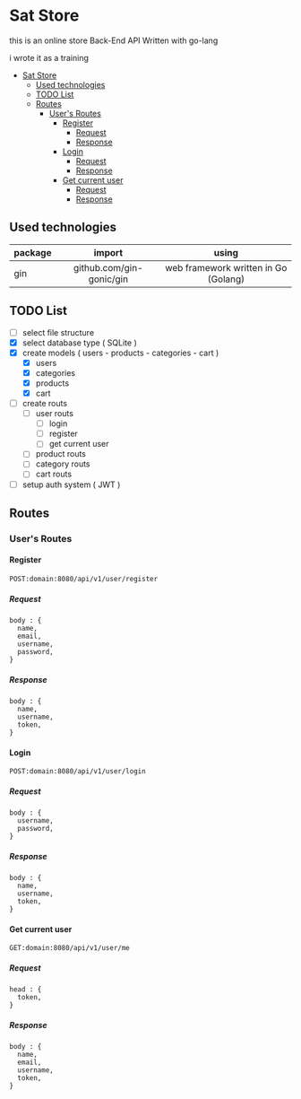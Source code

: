 # Sat Store

this is an online store Back-End API Written with go-lang 

i wrote it as a training 

- [Sat Store](#sat-store)
  - [Used technologies](#used-technologies)
  - [TODO List](#todo-list)
  - [Routes](#routes)
    - [User's Routes](#users-routes)
      - [Register](#register)
        - [Request](#request)
        - [Response](#response)
      - [Login](#login)
        - [Request](#request-1)
        - [Response](#response-1)
      - [Get current user](#get-current-user)
        - [Request](#request-2)
        - [Response](#response-2)

## Used technologies 

| package |          import          |                using                 |
| :------ | :----------------------: | :----------------------------------: |
| gin     | github.com/gin-gonic/gin | web framework written in Go (Golang) |

## TODO List 

- [ ] select file structure 
- [x] select database type ( SQLite )
- [x] create models ( users - products - categories - cart )
  - [x] users 
  - [x] categories
  - [x] products
  - [x] cart
- [ ] create routs
  - [ ] user routs
    - [ ] login
    - [ ] register
    - [ ] get current user
  - [ ] product routs
  - [ ] category routs
  - [ ] cart routs
- [ ] setup auth system ( JWT )

## Routes 

### User's Routes 

#### Register
`POST:domain:8080/api/v1/user/register`

##### Request 
  ``` 
  body : {
    name,
    email,
    username,
    password,
  }
  ```

##### Response 
  ```
  body : {
    name,
    username,
    token,
  }
  ```

#### Login
`POST:domain:8080/api/v1/user/login`

##### Request 
  ``` 
  body : {
    username,
    password,
  }
  ```

##### Response 
  ```
  body : {
    name,
    username,
    token,
  }
  ```

#### Get current user 
`GET:domain:8080/api/v1/user/me`

##### Request 
  ``` 
  head : {
    token,
  }
  ```

##### Response 
  ```
  body : {
    name,
    email,
    username,
    token,
  }
  ```